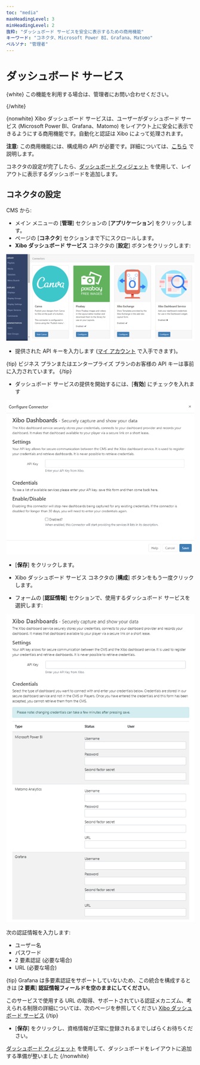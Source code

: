 ```yaml
---
toc: "media"
maxHeadingLevel: 3
minHeadingLevel: 2
抜粋: "ダッシュボード サービスを安全に表示するための商用機能"
キーワード: "コネクタ、Microsoft Power BI、Grafana、Matomo"
ペルソナ: "管理者"
---
```


# ダッシュボード サービス

{white}
この機能を利用する場合は、管理者にお問い合わせください。

{/white}

{nonwhite}
Xibo ダッシュボード サービスは、ユーザーがダッシュボード サービス (Microsoft Power BI、Grafana、Matomo) をレイアウト上に安全に表示できるようにする商用機能です。自動化と認証は Xibo によって処理されます。

**注意:** この商用機能には、構成用の API が必要です。詳細については、[こちら](/pricing#dashboards) で説明します。

コネクタの設定が完了したら、[ダッシュボード ウィジェット](/manual/en/media_module_dashboard.html) を使用して、レイアウトに表示するダッシュボードを追加します。

## コネクタの設定

CMS から:

- メイン メニューの [**管理**] セクションの [**アプリケーション**] をクリックします。
- ページの [**コネクタ**] セクションまで下にスクロールします。
- **Xibo** **ダッシュボード サービス** コネクタの [**設定**] ボタンをクリックします:

![ダッシュボード コネクタ](img/v4_media_dashboard_connector.png)

- 提供された API キーを入力します ([マイ アカウント](/login) で入手できます)。

{tip}
ビジネス プランまたはエンタープライズ プランのお客様の API キーは事前に入力されています。
{/tip}

- ダッシュボード サービスの提供を開始するには、[**有効**] にチェックを入れます

![コネクタの構成](img/v4_media_dashboard_configure_connector.png)

- [**保存**] をクリックします。

- Xibo ダッシュボード サービス コネクタの [**構成**] ボタンをもう一度クリックします。

- フォームの [**認証情報**] セクションで、使用するダッシュボード サービスを選択します:

![ダッシュボード認証情報](img/v4_media_dashboard_credentials.png)

次の認証情報を入力します:

- ユーザー名
- パスワード
- 2 要素認証 (必要な場合)
- URL (必要な場合)

{tip}
Grafana は多要素認証をサポートしていないため、この統合を構成するときは [**2 要素**] **認証情報フィールドを空のままにしてください**。

このサービスで使用する URL の取得、サポートされている認証メカニズム、考えられる制限の詳細については、次のページを参照してください [Xibo ダッシュボード サービス](/docs/setup/xibo-dashboard-service)
{/tip}

- [**保存**] をクリックし、資格情報が正常に登録されるまでしばらくお待ちください。

[ダッシュボード ウィジェット](/manual/en/media_module_dashboard.html) を使用して、ダッシュボードをレイアウトに追加する準備が整いました
{/nonwhite}